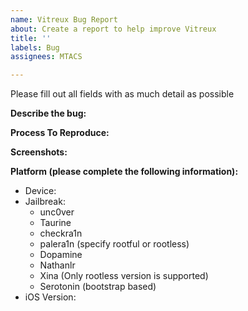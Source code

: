 ```yaml
---
name: Vitreux Bug Report
about: Create a report to help improve Vitreux
title: ''
labels: Bug
assignees: MTACS

---
```


Please fill out all fields with as much detail as possible

**Describe the bug:**

**Process To Reproduce:**

**Screenshots:**

**Platform (please complete the following information):**
 - Device:
 - Jailbreak: 
    - unc0ver
    - Taurine
    - checkra1n
    - palera1n (specify rootful or rootless)
    - Dopamine
    - Nathanlr
    - Xina (Only rootless version is supported)
    - Serotonin (bootstrap based)
 - iOS Version:
